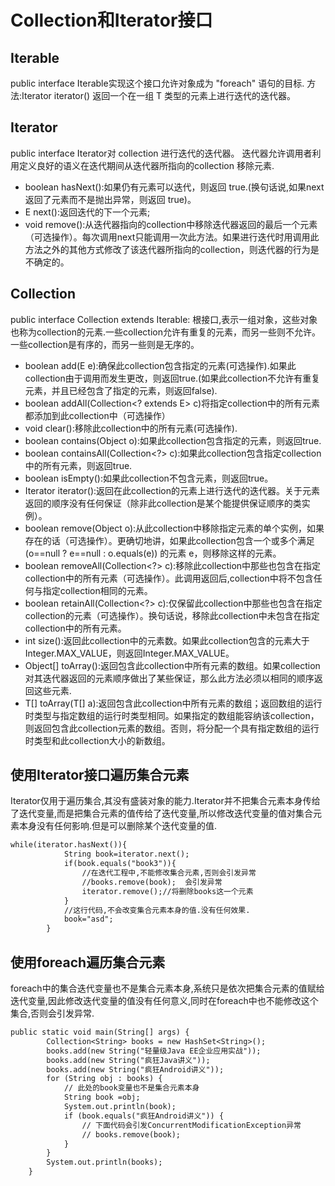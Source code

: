 # Collection和Iterator接口

## Iterable
public interface Iterable<T>实现这个接口允许对象成为 "foreach" 语句的目标.
方法:Iterator<T> iterator()
返回一个在一组 T 类型的元素上进行迭代的迭代器。

## Iterator
public interface Iterator<E>对 collection 进行迭代的迭代器。
迭代器允许调用者利用定义良好的语义在迭代期间从迭代器所指向的collection 移除元素.
* boolean hasNext():如果仍有元素可以迭代，则返回 true.(换句话说,如果next返回了元素而不是抛出异常，则返回 true)。
* E next():返回迭代的下一个元素;
* void remove():从迭代器指向的collection中移除迭代器返回的最后一个元素（可选操作）。每次调用next只能调用一次此方法。如果进行迭代时用调用此方法之外的其他方式修改了该迭代器所指向的collection，则迭代器的行为是不确定的。

## Collection
public interface Collection<E> extends Iterable<E>:
根接口,表示一组对象，这些对象也称为collection的元素.一些collection允许有重复的元素，而另一些则不允许。一些collection是有序的，而另一些则是无序的。

* boolean add(E e):确保此collection包含指定的元素(可选操作).如果此collection由于调用而发生更改，则返回true.(如果此collection不允许有重复元素，并且已经包含了指定的元素，则返回false).
* boolean addAll(Collection<? extends E> c)将指定collection中的所有元素都添加到此collection中（可选操作）
* void clear():移除此collection中的所有元素(可选操作).
* boolean contains(Object o):如果此collection包含指定的元素，则返回true.
* boolean containsAll(Collection<?> c):如果此collection包含指定collection中的所有元素，则返回true.
* boolean isEmpty():如果此collection不包含元素，则返回true。
* Iterator<E> iterator():返回在此collection的元素上进行迭代的迭代器。关于元素返回的顺序没有任何保证（除非此collection是某个能提供保证顺序的类实例）。
* boolean remove(Object o):从此collection中移除指定元素的单个实例，如果存在的话（可选操作）。更确切地讲，如果此collection包含一个或多个满足 (o==null ? e==null : o.equals(e)) 的元素 e，则移除这样的元素。
* boolean removeAll(Collection<?> c):移除此collection中那些也包含在指定collection中的所有元素（可选操作）。此调用返回后,collection中将不包含任何与指定collection相同的元素。
* boolean retainAll(Collection<?> c):仅保留此collection中那些也包含在指定collection的元素（可选操作）。换句话说，移除此collection中未包含在指定collection中的所有元素。
* int size():返回此collection中的元素数。如果此collection包含的元素大于Integer.MAX_VALUE，则返回Integer.MAX_VALUE。
* Object[] toArray():返回包含此collection中所有元素的数组。如果collection对其迭代器返回的元素顺序做出了某些保证，那么此方法必须以相同的顺序返回这些元素.
* <T> T[] toArray(T[] a):返回包含此collection中所有元素的数组；返回数组的运行时类型与指定数组的运行时类型相同。如果指定的数组能容纳该collection，则返回包含此collection元素的数组。否则，将分配一个具有指定数组的运行时类型和此collection大小的新数组。

## 使用Iterator接口遍历集合元素
Iterator仅用于遍历集合,其没有盛装对象的能力.Iterator并不把集合元素本身传给了迭代变量,而是把集合元素的值传给了迭代变量,所以修改迭代变量的值对集合元素本身没有任何影响.但是可以删除某个迭代变量的值.
```txt
while(iterator.hasNext()){
			String book=iterator.next();
			if(book.equals("book3")){
				//在迭代工程中,不能修改集合元素,否则会引发异常
				//books.remove(book);  会引发异常
				iterator.remove();//将删除books这一个元素
			}
			//这行代码,不会改变集合元素本身的值.没有任何效果.
			book="asd";
		}

````
## 使用foreach遍历集合元素
foreach中的集合迭代变量也不是集合元素本身,系统只是依次把集合元素的值赋给迭代变量,因此修改迭代变量的值没有任何意义,同时在foreach中也不能修改这个集合,否则会引发异常.
```txt
public static void main(String[] args) {
        Collection<String> books = new HashSet<String>();
        books.add(new String("轻量级Java EE企业应用实战"));
        books.add(new String("疯狂Java讲义"));
        books.add(new String("疯狂Android讲义"));
        for (String obj : books) {
            // 此处的book变量也不是集合元素本身
            String book =obj;
            System.out.println(book);
            if (book.equals("疯狂Android讲义")) {
                // 下面代码会引发ConcurrentModificationException异常
                // books.remove(book);
            }
        }
        System.out.println(books);
    }
```